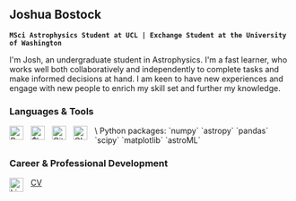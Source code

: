 ## Joshua Bostock

**`MSci Astrophysics Student at UCL | Exchange Student at the University of Washington`**

I'm Josh, an undergraduate student in Astrophysics. I'm a fast learner, who works well both collaboratively and independently to complete tasks and make informed decisions at hand. I am keen to have new experiences and engage with new people to enrich my skill set and further my knowledge.

### Languages & Tools

<img align="left" alt="Python" width="25px" style="padding-right:10px;" src="https://cdn.jsdelivr.net/gh/devicons/devicon@latest/icons/python/python-original.svg" />
<img align="left" alt="$\LaTeX$" width="25px" style="padding-right:10px;" src="https://cdn.jsdelivr.net/gh/devicons/devicon@latest/icons/latex/latex-original.svg" />
<img align="left" alt="GitHub" width="25px" style="padding-right:10px;" src="https://cdn.jsdelivr.net/gh/devicons/devicon@latest/icons/github/github-original.svg" />
<img align="left" alt="GIMP" width="25px" style="padding-right:10px;" src="https://cdn.jsdelivr.net/gh/devicons/devicon@latest/icons/gimp/gimp-plain.svg" />
\
Python packages: `numpy` `astropy` `pandas` `scipy` `matplotlib` `astroML`

### Career & Professional Development

<img align="left" alt="LinkedIn" width="25px" style="padding-right:10px;" src="https://cdn.jsdelivr.net/gh/devicons/devicon@latest/icons/linkedin/linkedin-original.svg" />

[CV](https:/github.com/jbostock03/jbostock03/)

